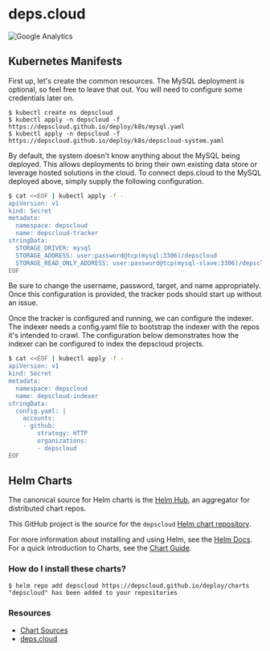 # deps.cloud

![Google Analytics](https://www.google-analytics.com/collect?v=1&cid=1&t=event&ec=repo&ea=open&dp=depscloud%2Fdeploy&dt=depscloud%2Fdeploy&tid=UA-143087272-2)

## Kubernetes Manifests

First up, let's create the common resources.
The MySQL deployment is optional, so feel free to leave that out.
You will need to configure some credentials later on.

```
$ kubectl create ns depscloud
$ kubectl apply -n depscloud -f https://depscloud.github.io/deploy/k8s/mysql.yaml
$ kubectl apply -n depscloud -f https://depscloud.github.io/deploy/k8s/depscloud-system.yaml
```

By default, the system doesn't know anything about the MySQL being deployed.
This allows deployments to bring their own existing data store or leverage hosted solutions in the cloud.
To connect deps.cloud to the MySQL deployed above, simply supply the following configuration.

```bash
$ cat <<EOF | kubectl apply -f -
apiVersion: v1
kind: Secret
metadata:
  namespace: depscloud
  name: depscloud-tracker
stringData:
  STORAGE_DRIVER: mysql
  STORAGE_ADDRESS: user:password@tcp(mysql:3306)/depscloud
  STORAGE_READ_ONLY_ADDRESS: user:password@tcp(mysql-slave:3306)/depscloud
EOF
```

Be sure to change the username, password, target, and name appropriately.
Once this configuration is provided, the tracker pods should start up without an issue.

Once the tracker is configured and running, we can configure the indexer.
The indexer needs a config.yaml file to bootstrap the indexer with the repos it's intended to crawl.
The configuration below demonstrates how the indexer can be configured to index the depscloud projects.

```bash
$ cat <<EOF | kubectl apply -f -
apiVersion: v1
kind: Secret
metadata:
  namespace: depscloud
  name: depscloud-indexer
stringData:
  config.yaml: |
    accounts:
    - github:
        strategy: HTTP
        organizations:
        - depscloud
EOF
```

## Helm Charts

The canonical source for Helm charts is the [Helm Hub](https://hub.helm.sh/), an aggregator for distributed chart repos.

This GitHub project is the source for the `depscloud` [Helm chart repository](https://v3.helm.sh/docs/topics/chart_repository/).

For more information about installing and using Helm, see the [Helm Docs](https://helm.sh/docs/).
For a quick introduction to Charts, see the [Chart Guide](https://helm.sh/docs/topics/charts/).

### How do I install these charts?

```
$ helm repo add depscloud https://depscloud.github.io/deploy/charts
"depscloud" has been added to your repositories
```

### Resources

* [Chart Sources](https://github.com/depscloud/deploy)
* [deps.cloud](https://deps.cloud)
